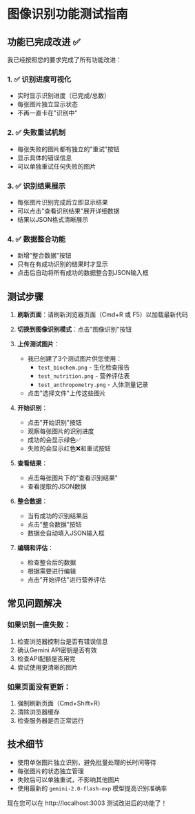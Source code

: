 # 图像识别功能测试指南

## 功能已完成改进 ✅

我已经按照您的要求完成了所有功能改进：

### 1. ✅ 识别进度可视化
- 实时显示识别进度（已完成/总数）
- 每张图片独立显示状态
- 不再一直卡在"识别中"

### 2. ✅ 失败重试机制
- 每张失败的图片都有独立的"重试"按钮
- 显示具体的错误信息
- 可以单独重试任何失败的图片

### 3. ✅ 识别结果展示
- 每张图片识别完成后立即显示结果
- 可以点击"查看识别结果"展开详细数据
- 结果以JSON格式清晰展示

### 4. ✅ 数据整合功能
- 新增"整合数据"按钮
- 只有在有成功识别的结果时才显示
- 点击后自动将所有成功的数据整合到JSON输入框

## 测试步骤

1. **刷新页面**：请刷新浏览器页面（Cmd+R 或 F5）以加载最新代码

2. **切换到图像识别模式**：点击"图像识别"按钮

3. **上传测试图片**：
   - 我已创建了3个测试图片供您使用：
     - `test_biochem.png` - 生化检查报告
     - `test_nutrition.png` - 营养评估表
     - `test_anthropometry.png` - 人体测量记录
   - 点击"选择文件"上传这些图片

4. **开始识别**：
   - 点击"开始识别"按钮
   - 观察每张图片的识别进度
   - 成功的会显示绿色✅
   - 失败的会显示红色❌和重试按钮

5. **查看结果**：
   - 点击每张图片下的"查看识别结果"
   - 查看提取的JSON数据

6. **整合数据**：
   - 当有成功的识别结果后
   - 点击"整合数据"按钮
   - 数据会自动填入JSON输入框

7. **编辑和评估**：
   - 检查整合后的数据
   - 根据需要进行编辑
   - 点击"开始评估"进行营养评估

## 常见问题解决

### 如果识别一直失败：
1. 检查浏览器控制台是否有错误信息
2. 确认Gemini API密钥是否有效
3. 检查API配额是否用完
4. 尝试使用更清晰的图片

### 如果页面没有更新：
1. 强制刷新页面（Cmd+Shift+R）
2. 清除浏览器缓存
3. 检查服务器是否正常运行

## 技术细节

- 使用单张图片独立识别，避免批量处理的长时间等待
- 每张图片的状态独立管理
- 失败后可以单独重试，不影响其他图片
- 使用最新的 `gemini-2.0-flash-exp` 模型提高识别准确率

现在您可以在 http://localhost:3003 测试改进后的功能了！